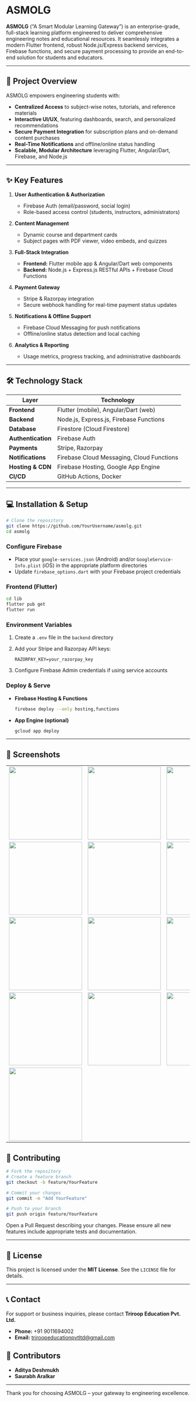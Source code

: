 # ASMOLG

**ASMOLG** (“A Smart Modular Learning Gateway”) is an enterprise-grade, full-stack learning platform engineered to deliver comprehensive engineering notes and educational resources. It seamlessly integrates a modern Flutter frontend, robust Node.js/Express backend services, Firebase functions, and secure payment processing to provide an end-to-end solution for students and educators.

---

## 🚀 Project Overview

ASMOLG empowers engineering students with:  
- **Centralized Access** to subject-wise notes, tutorials, and reference materials  
- **Interactive UI/UX**, featuring dashboards, search, and personalized recommendations  
- **Secure Payment Integration** for subscription plans and on-demand content purchases  
- **Real-Time Notifications** and offline/online status handling  
- **Scalable, Modular Architecture** leveraging Flutter, Angular/Dart, Firebase, and Node.js

---

## ✨ Key Features

1. **User Authentication & Authorization**  
   - Firebase Auth (email/password, social login)  
   - Role-based access control (students, instructors, administrators)  

2. **Content Management**  
   - Dynamic course and department cards  
   - Subject pages with PDF viewer, video embeds, and quizzes  

3. **Full-Stack Integration**  
   - **Frontend:** Flutter mobile app & Angular/Dart web components  
   - **Backend:** Node.js + Express.js RESTful APIs + Firebase Cloud Functions  

4. **Payment Gateway**  
   - Stripe & Razorpay integration  
   - Secure webhook handling for real-time payment status updates  

5. **Notifications & Offline Support**  
   - Firebase Cloud Messaging for push notifications  
   - Offline/online status detection and local caching  

6. **Analytics & Reporting**  
   - Usage metrics, progress tracking, and administrative dashboards  

---

## 🛠️ Technology Stack

| Layer               | Technology                                |
| ------------------- | ----------------------------------------- |
| **Frontend**        | Flutter (mobile), Angular/Dart (web)      |
| **Backend**         | Node.js, Express.js, Firebase Functions   |
| **Database**        | Firestore (Cloud Firestore)               |
| **Authentication**  | Firebase Auth                             |
| **Payments**        | Stripe, Razorpay                          |
| **Notifications**   | Firebase Cloud Messaging, Cloud Functions |
| **Hosting & CDN**   | Firebase Hosting, Google App Engine       |
| **CI/CD**           | GitHub Actions, Docker                    |

---

## 💻 Installation & Setup

```bash
# Clone the repository
git clone https://github.com/YourUsername/asmolg.git
cd asmolg
````

### Configure Firebase

* Place your `google-services.json` (Android) and/or `GoogleService-Info.plist` (iOS) in the appropriate platform directories
* Update `firebase_options.dart` with your Firebase project credentials

### Frontend (Flutter)

```bash
cd lib
flutter pub get
flutter run
```

### Environment Variables

1. Create a `.env` file in the `backend` directory
2. Add your Stripe and Razorpay API keys:

   ```env
   RAZORPAY_KEY=your_razorpay_key
   ```
3. Configure Firebase Admin credentials if using service accounts

### Deploy & Serve

* **Firebase Hosting & Functions**

  ```bash
  firebase deploy --only hosting,functions
  ```
* **App Engine (optional)**

  ```bash
  gcloud app deploy
  ```

---

## 📸 Screenshots

<table>
  <tr>
    <td><img src="https://github.com/user-attachments/assets/30a3c6bb-236b-4dfa-a7a5-0362bfffa22e" width="200"/></td>
    <td><img src="https://github.com/user-attachments/assets/a06068b1-51ee-49ee-b04b-2e896fa4d184"width="200"/></td>
    <td><img src="https://github.com/user-attachments/assets/7b804396-bbb0-4e04-a4d8-a8b6ea7cc0a9" width="200"/></td>
  </tr>
  <tr>
    <td><img src="https://github.com/user-attachments/assets/f7bffd84-0041-43b6-b984-4fb765359ef6" width="200"/></td>
    <td><img src="https://github.com/user-attachments/assets/6c5df4da-f8e5-40bb-a8d6-3b0cb752dc39" width="200"/></td>
    <td><img src="https://github.com/user-attachments/assets/61cde432-25a5-479f-8a74-17add220452a" width="200"/></td>
  </tr>
  <tr>
    <td><img src="https://github.com/user-attachments/assets/5df435b6-9ae0-40b4-88f1-65ed2d5888f1" width="200"/></td>
    <td><img src="https://github.com/user-attachments/assets/e03044f1-2ce8-491f-8c98-a5834f2adf21" width="200"/></td>
    <td><img src="https://github.com/user-attachments/assets/e39c48a0-c7c9-4de4-ab55-95b557cc60a3" width="200"/></td>
  </tr><tr>
    <td><img src="https://github.com/user-attachments/assets/56c5c0ee-06c5-4c44-827d-0ce6e07c6af9" width="200"/></td>
    <td><img src="https://github.com/user-attachments/assets/aa4b7f11-6cec-4f8b-b430-d4944d452f39" width="200"/></td>
    <td><img src="https://github.com/user-attachments/assets/4290fa5c-dc01-4efc-8c58-e602193be10a" width="200"/></td>
  </tr>
   <tr>
    <td><img src="https://github.com/user-attachments/assets/997e7b21-c6a8-4094-8029-f4494936c967" width="200"/></td>
  </tr>
</table>


## 🤝 Contributing

```bash
# Fork the repository
# Create a feature branch
git checkout -b feature/YourFeature

# Commit your changes
git commit -m "Add YourFeature"

# Push to your branch
git push origin feature/YourFeature
```

Open a Pull Request describing your changes.
Please ensure all new features include appropriate tests and documentation.

---

## 📝 License

This project is licensed under the **MIT License**. See the `LICENSE` file for details.

---

## 📞 Contact

For support or business inquiries, please contact **Triroop Education Pvt. Ltd.**

* **Phone:** +91 9011694002
* **Email:** [triroopeducationpvtltd@gmail.com](mailto:triroopeducationpvtltd@gmail.com)

## 🎉 Contributors

- **Aditya Deshmukh**  
- **Saurabh Aralkar**  

---

Thank you for choosing ASMOLG – your gateway to engineering excellence.


```)
